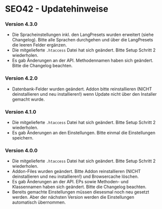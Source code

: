 SEO42 - Updatehinweise
======================

### Version 4.3.0

* Die Spracheinstellungen inkl. den LangPresets wurden erweitert (siehe Changelog). Bitte alle Sprachen durchgehen und über die LangPresets die leeren Felder ergänzen.
* Die mitgelieferte `.htaccess` Datei hat sich geändert. Bitte Setup Schritt 2 wiederholen.
* Es gab Änderungen an der API. Methodennamen haben sich geändert. Bitte die Changelog beachten.

### Version 4.2.0

* Datenbank-Felder wurden geändert. Addon bitte reinstallieren (NICHT deinstallieren und neu installieren!) wenn Update nicht über den Installer gemacht wurde.

### Version 4.1.0

* Die mitgelieferte `.htaccess` Datei hat sich geändert. Bitte Setup Schritt 2 wiederholen.
* Es gab Änderungen an den Einstellungen. Bitte einmal die Einstellungen speichern.

### Version 4.0.0

* Die mitgelieferte `.htaccess` Datei hat sich geändert. Bitte Setup Schritt 2 wiederholen.
* Addon-Files wurden geändert. Bitte Addon reinstallieren (NICHT deinstallieren und neu installieren!) und Browsercache löschen.
* Es gab Änderungen an der API. EPs sowie Methoden- und Klassennamen haben sich geändert. Bitte die Changelog beachten.
* Bereits gemachte Einstellungen müssen diesesmal noch neu gesetzt werden. Aber der nächsten Version werden die Einstellungen automatisch übernommen.


